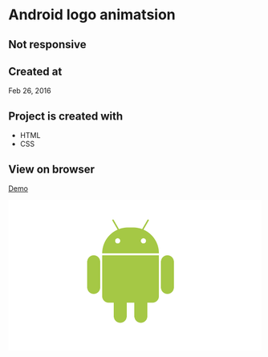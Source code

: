 # Android logo animatsion

## Not responsive

## Created at
Feb 26, 2016

## Project is created with
* HTML
* CSS

## View on browser
[Demo](https://n00bg1rl.github.io/Android-Logo/)

![github](./assets/images/github.png)